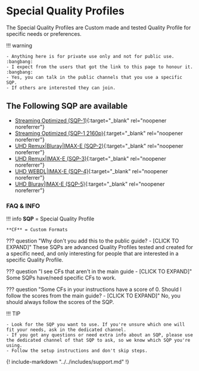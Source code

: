 # Special Quality Profiles

The Special Quality Profiles are Custom made and tested Quality Profile for specific needs or preferences.

!!! warning

    - Anything here is for private use only and not for public use. :bangbang:
    - I expect from the users that got the link to this page to honour it. :bangbang:
    - Yes, you can talk in the public channels that you use a specific SQP.
    - If others are interested they can join.

## The Following SQP are available

- [Streaming Optimized (SQP-1)](/SQP/1){:target="_blank" rel="noopener noreferrer"}
- [Streaming Optimized (SQP-1 2160p)](/SQP/1-4k){:target="_blank" rel="noopener noreferrer"}
- [UHD Remux|Bluray|IMAX-E (SQP-2)](/SQP/2){:target="_blank" rel="noopener noreferrer"}
- [UHD Remux|IMAX-E (SQP-3)](/SQP/3){:target="_blank" rel="noopener noreferrer"}
- [UHD WEBDL|IMAX-E (SQP-4)](/SQP/4){:target="_blank" rel="noopener noreferrer"}
- [UHD Bluray|IMAX-E (SQP-5)](/SQP/5){:target="_blank" rel="noopener noreferrer"}

### FAQ & INFO

!!! info
    **SQP** = Special Quality Profile

    **CF** = Custom Formats

??? question "Why don't you add this to the public guide? - [CLICK TO EXPAND]"
    These SQPs are advanced Quality Profiles tested and created for a specific need, and only interesting for people that are interested in a specific Quality Profile.

??? question "I see CFs that aren't in the main guide - [CLICK TO EXPAND]"
    Some SQPs have/need specific CFs to work.

??? question "Some CFs in your instructions have a score of 0. Should I follow the scores from the main guide? - [CLICK TO EXPAND]"
    No, you should always follow the scores of the SQP.

!!! TIP

    - Look for the SQP you want to use. If you're unsure which one will fit your needs, ask in the dedicated channel.
    - If you got any questions or need extra info about an SQP, please use the dedicated channel of that SQP to ask, so we know which SQP you're using.
    - Follow the setup instructions and don't skip steps.

{! include-markdown "../../includes/support.md" !}
<!-- --8<-- "includes/support.md" -->
